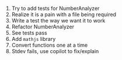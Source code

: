 1. Try to add tests for NumberAnalyzer
2. Realize it is a pain with a file being required
3. Write a test the way we want it to work
4. Refactor NumberAnalyzer
5. See tests pass
6. Add `mathjs` library
7. Convert functions one at a time
8. Stdev fails, use copilot to fix/explain